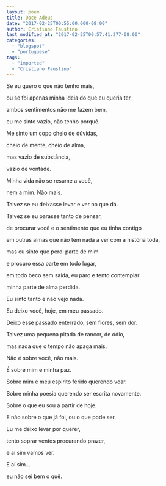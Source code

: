 ```yaml
---
layout: poem
title: Doce Adeus
date: "2017-02-25T00:55:00.000-08:00"
author: Cristiano Faustino
last_modified_at: "2017-02-25T00:57:41.277-08:00"
categories:
  - "blogspot"
  - "portuguese"
tags:
  - "imported"
  - "Cristiano Faustino"
---
```


Se eu quero o que não tenho mais,

ou se foi apenas minha ideia do que eu queria ter,

ambos sentimentos não me fazem bem,

eu me sinto vazio, não tenho porquê.

Me sinto um copo cheio de dúvidas,

cheio de mente, cheio de alma,

mas vazio de substância,

vazio de vontade.

Minha vida não se resume a você,

nem a mim. Não mais.

Talvez se eu deixasse levar e ver no que dá.

Talvez se eu parasse tanto de pensar,

de procurar você e o sentimento que eu tinha contigo

em outras almas que não tem nada a ver com a história toda,

mas eu sinto que perdi parte de mim

e procuro essa parte em todo lugar,

em todo beco sem saída, eu paro e tento contemplar

minha parte de alma perdida.

Eu sinto tanto e não vejo nada.

Eu deixo você, hoje, em meu passado.

Deixo esse passado enterrado, sem flores, sem dor.

Talvez uma pequena pitada de rancor, de ódio,

mas nada que o tempo não apaga mais.

Não é sobre você, não mais.

É sobre mim e minha paz.

Sobre mim e meu espirito ferido querendo voar.

Sobre minha poesia querendo ser escrita novamente.

Sobre o que eu sou a partir de hoje.

E não sobre o que já foi, ou o que pode ser.

Eu me deixo levar por querer,

tento soprar ventos procurando prazer,

e aí sim vamos ver.

E aí sim...

eu não sei bem o quê.